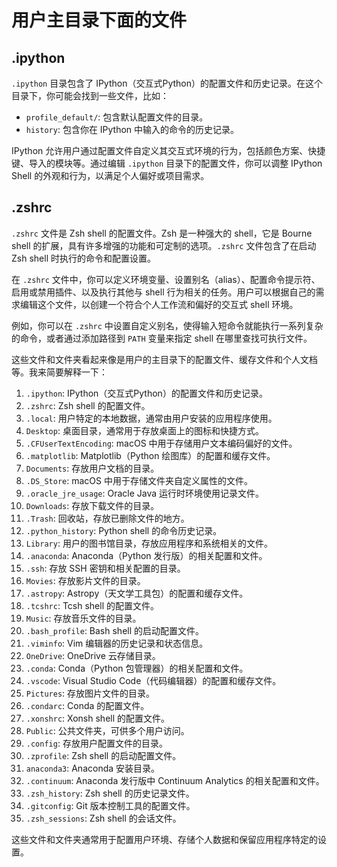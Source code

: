 # 用户主目录下面的文件

## .ipython

`.ipython` 目录包含了 IPython（交互式Python）的配置文件和历史记录。在这个目录下，你可能会找到一些文件，比如：

- `profile_default/`: 包含默认配置文件的目录。
- `history`: 包含你在 IPython 中输入的命令的历史记录。

IPython 允许用户通过配置文件自定义其交互式环境的行为，包括颜色方案、快捷键、导入的模块等。通过编辑 `.ipython` 目录下的配置文件，你可以调整 IPython Shell 的外观和行为，以满足个人偏好或项目需求。

## .zshrc

`.zshrc` 文件是 Zsh shell 的配置文件。Zsh 是一种强大的 shell，它是 Bourne shell 的扩展，具有许多增强的功能和可定制的选项。`.zshrc` 文件包含了在启动 Zsh shell 时执行的命令和配置设置。

在 `.zshrc` 文件中，你可以定义环境变量、设置别名（alias）、配置命令提示符、启用或禁用插件、以及执行其他与 shell 行为相关的任务。用户可以根据自己的需求编辑这个文件，以创建一个符合个人工作流和偏好的交互式 shell 环境。

例如，你可以在 `.zshrc` 中设置自定义别名，使得输入短命令就能执行一系列复杂的命令，或者通过添加路径到 `PATH` 变量来指定 shell 在哪里查找可执行文件。





这些文件和文件夹看起来像是用户的主目录下的配置文件、缓存文件和个人文档等。我来简要解释一下：

1. `.ipython`: IPython（交互式Python）的配置文件和历史记录。
2. `.zshrc`: Zsh shell 的配置文件。
3. `.local`: 用户特定的本地数据，通常由用户安装的应用程序使用。
4. `Desktop`: 桌面目录，通常用于存放桌面上的图标和快捷方式。
5. `.CFUserTextEncoding`: macOS 中用于存储用户文本编码偏好的文件。
6. `.matplotlib`: Matplotlib（Python 绘图库）的配置和缓存文件。
7. `Documents`: 存放用户文档的目录。
8. `.DS_Store`: macOS 中用于存储文件夹自定义属性的文件。
9. `.oracle_jre_usage`: Oracle Java 运行时环境使用记录文件。
10. `Downloads`: 存放下载文件的目录。
11. `.Trash`: 回收站，存放已删除文件的地方。
12. `.python_history`: Python shell 的命令历史记录。
13. `Library`: 用户的图书馆目录，存放应用程序和系统相关的文件。
14. `.anaconda`: Anaconda（Python 发行版）的相关配置和文件。
15. `.ssh`: 存放 SSH 密钥和相关配置的目录。
16. `Movies`: 存放影片文件的目录。
17. `.astropy`: Astropy（天文学工具包）的配置和缓存文件。
18. `.tcshrc`: Tcsh shell 的配置文件。
19. `Music`: 存放音乐文件的目录。
20. `.bash_profile`: Bash shell 的启动配置文件。
21. `.viminfo`: Vim 编辑器的历史记录和状态信息。
22. `OneDrive`: OneDrive 云存储目录。
23. `.conda`: Conda（Python 包管理器）的相关配置和文件。
24. `.vscode`: Visual Studio Code（代码编辑器）的配置和缓存文件。
25. `Pictures`: 存放图片文件的目录。
26. `.condarc`: Conda 的配置文件。
27. `.xonshrc`: Xonsh shell 的配置文件。
28. `Public`: 公共文件夹，可供多个用户访问。
29. `.config`: 存放用户配置文件的目录。
30. `.zprofile`: Zsh shell 的启动配置文件。
31. `anaconda3`: Anaconda 安装目录。
32. `.continuum`: Anaconda 发行版中 Continuum Analytics 的相关配置和文件。
33. `.zsh_history`: Zsh shell 的历史记录文件。
34. `.gitconfig`: Git 版本控制工具的配置文件。
35. `.zsh_sessions`: Zsh shell 的会话文件。

这些文件和文件夹通常用于配置用户环境、存储个人数据和保留应用程序特定的设置。